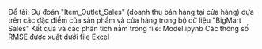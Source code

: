 Đề tài: Dự đoán "Item_Outlet_Sales" (doanh thu bán hàng tại cửa hàng) dựa trên các đặc điểm của sản phẩm và cửa hàng trong bộ dữ liệu "BigMart Sales"
Kết quả và các phân tích nằm trong file: Model.ipynb
Các thông số RMSE được xuất dưới file Excel
